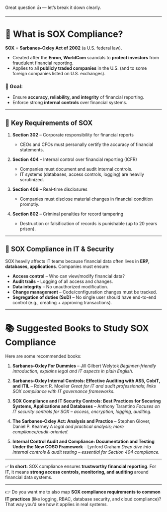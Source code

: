 Great question 👍 — let’s break it down clearly.

---

# 🔹 What is SOX Compliance?

**SOX** = **Sarbanes–Oxley Act of 2002** (a U.S. federal law).

* Created after the **Enron, WorldCom** scandals to **protect investors** from fraudulent financial reporting.
* Applies to all **publicly traded companies** in the U.S. (and to some foreign companies listed on U.S. exchanges).

### 🎯 Goal:

* Ensure **accuracy, reliability, and integrity** of financial reporting.
* Enforce strong **internal controls** over financial systems.

---

## 🔑 Key Requirements of SOX

1. **Section 302** – Corporate responsibility for financial reports

   * CEOs and CFOs must personally certify the accuracy of financial statements.

2. **Section 404** – Internal control over financial reporting (ICFR)

   * Companies must document and audit internal controls.
   * IT systems (databases, access controls, logging) are heavily scrutinized.

3. **Section 409** – Real-time disclosures

   * Companies must disclose material changes in financial condition promptly.

4. **Section 802** – Criminal penalties for record tampering

   * Destruction or falsification of records is punishable (up to 20 years prison).

---

## 🔹 SOX Compliance in IT & Security

SOX heavily affects IT teams because financial data often lives in **ERP, databases, applications**.
Companies must ensure:

* **Access control** – Who can view/modify financial data?
* **Audit trails** – Logging of all access and changes.
* **Data integrity** – No unauthorized modification.
* **Change management** – Code/configuration changes must be tracked.
* **Segregation of duties (SoD)** – No single user should have end-to-end control (e.g., creating + approving transactions).

---

# 📚 Suggested Books to Study SOX Compliance

Here are some recommended books:

1. **Sarbanes-Oxley For Dummies** – Jill Gilbert Welytok
   *Beginner-friendly introduction, explains legal and IT aspects in plain English.*

2. **Sarbanes-Oxley Internal Controls: Effective Auditing with AS5, CobiT, and ITIL** – Robert R. Moeller
   *Great for IT and audit professionals; links SOX compliance with IT governance frameworks.*

3. **SOX Compliance and IT Security Controls: Best Practices for Securing Systems, Applications and Databases** – Anthony Tarantino
   *Focuses on IT security controls for SOX – access, encryption, logging, auditing.*

4. **The Sarbanes-Oxley Act: Analysis and Practice** – Stephen Glover, Daniel P. Kearney
   *A legal and practical analysis; more compliance/audit-oriented.*

5. **Internal Control Audit and Compliance: Documentation and Testing Under the New COSO Framework** – Lynford Graham
   *Deep dive into internal controls & audit testing – essential for Section 404 compliance.*

---

✅ **In short:**
SOX compliance ensures **trustworthy financial reporting**. For IT, it means **strong access controls, monitoring, and auditing** around financial data systems.

---

👉 Do you want me to also map **SOX compliance requirements to common IT practices** (like logging, RBAC, database security, and cloud compliance)? That way you’d see how it applies in real systems.
